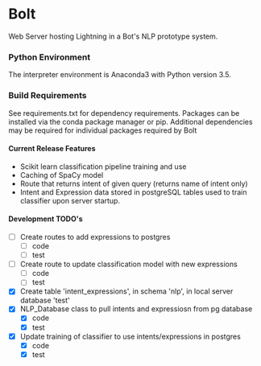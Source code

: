 # Bolt
Web Server hosting Lightning in a Bot's NLP prototype system.

### Python Environment
The interpreter environment is Anaconda3 with Python version 3.5.

### Build Requirements
See requirements.txt for dependency requirements.
Packages can be installed via the conda package manager or pip.
Additional dependencies may be required for individual packages required by Bolt

#### Current Release Features
- Scikit learn classification pipeline training and use
- Caching of SpaCy model
- Route that returns intent of given query (returns name of intent only)
- Intent and Expression data stored in postgreSQL tables used to train classifier upon server startup.

#### Development TODO's

- [ ] Create routes to add expressions to postgres
	- [ ] code
	- [ ] test
- [ ] Create route to update classification model with new expressions
	- [ ] code
	- [ ] test
- [x] Create table 'intent_expressions', in schema 'nlp', in local server database 'test'
- [x] NLP_Database class to pull intents and expressiosn from pg database
	- [x] code
	- [x] test
- [x] Update training of classifier to use intents/expressions in postgres
	- [x] code
	- [x] test